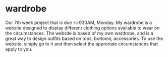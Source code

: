 # wardrobe
Our 7th week project that is due &lt;=930AM, Monday.
My wardrobe is a website designed to display different clothing options available to wear on the circumstances. The website is based of my own wardrobe, and is a great way to design outfits based on tops, bottoms, accessories. To use the website, simply go to it and then select the approriate circumstances that apply to you.
